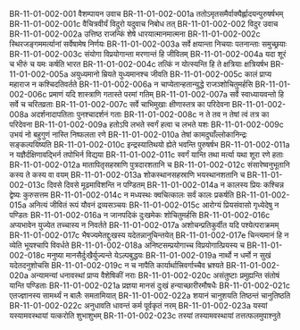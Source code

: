 BR-11-01-002-001  वैशम्पायन उवाच
BR-11-01-002-001a ततोऽमृतसमैर्वाक्यैर्ह्लादयन्पुरुषर्षभम्
BR-11-01-002-001c वैचित्रवीर्यं विदुरो यदुवाच निबोध तत्
BR-11-01-002-002  विदुर उवाच
BR-11-01-002-002a उत्तिष्ठ राजन्किं शेषे धारयात्मानमात्मना
BR-11-01-002-002c स्थिरजङ्गममर्त्यानां सर्वेषामेष निर्णयः
BR-11-01-002-003a सर्वे क्षयान्ता निचयाः पतनान्ताः समुच्छ्रयाः
BR-11-01-002-003c संयोगा विप्रयोगान्ता मरणान्तं हि जीवितम्
BR-11-01-002-004a यदा शूरं च भीरुं च यमः कर्षति भारत
BR-11-01-002-004c तत्किं न योत्स्यन्ति हि ते क्षत्रियाः क्षत्रियर्षभ
BR-11-01-002-005a अयुध्यमानो म्रियते युध्यमानश्च जीवति
BR-11-01-002-005c कालं प्राप्य महाराज न कश्चिदतिवर्तते
BR-11-01-002-006a न चाप्येतान्हतान्युद्धे राजञ्शोचितुमर्हसि
BR-11-01-002-006c प्रमाणं यदि शास्त्राणि गतास्ते परमां गतिम्
BR-11-01-002-007a सर्वे स्वाध्यायवन्तो हि सर्वे च चरितव्रताः
BR-11-01-002-007c सर्वे चाभिमुखाः क्षीणास्तत्र का परिदेवना
BR-11-01-002-008a अदर्शनादापतिताः पुनश्चादर्शनं गताः
BR-11-01-002-008c न ते तव न तेषां त्वं तत्र का परिदेवना
BR-11-01-002-009a हतोऽपि लभते स्वर्गं हत्वा च लभते यशः
BR-11-01-002-009c उभयं नो बहुगुणं नास्ति निष्फलता रणे
BR-11-01-002-010a तेषां कामदुघाँल्लोकानिन्द्रः सङ्कल्पयिष्यति
BR-11-01-002-010c इन्द्रस्यातिथयो ह्येते भवन्ति पुरुषर्षभ
BR-11-01-002-011a न यज्ञैर्दक्षिणावद्भिर्न तपोभिर्न विद्यया
BR-11-01-002-011c स्वर्गं यान्ति तथा मर्त्या यथा शूरा रणे हताः
BR-11-01-002-012a मातापितृसहस्राणि पुत्रदारशतानि च
BR-11-01-002-012c संसारेष्वनुभूतानि कस्य ते कस्य वा वयम्
BR-11-01-002-013a शोकस्थानसहस्राणि भयस्थानशतानि च
BR-11-01-002-013c दिवसे दिवसे मूढमाविशन्ति न पण्डितम्
BR-11-01-002-014a न कालस्य प्रियः कश्चिन्न द्वेष्यः कुरुसत्तम
BR-11-01-002-014c न मध्यस्थः क्वचित्कालः सर्वं कालः प्रकर्षति
BR-11-01-002-015a अनित्यं जीवितं रूपं यौवनं द्रव्यसञ्चयः
BR-11-01-002-015c आरोग्यं प्रियसंवासो गृध्येदेषु न पण्डितः
BR-11-01-002-016a न जानपदिकं दुःखमेकः शोचितुमर्हसि
BR-11-01-002-016c अप्यभावेन युज्येत तच्चास्य न निवर्तते
BR-11-01-002-017a अशोचन्प्रतिकुर्वीत यदि पश्येत्पराक्रमम्
BR-11-01-002-017c भैषज्यमेतद्दुःखस्य यदेतन्नानुचिन्तयेत्
BR-11-01-002-017e चिन्त्यमानं हि न व्येति भूयश्चापि विवर्धते
BR-11-01-002-018a अनिष्टसम्प्रयोगाच्च विप्रयोगात्प्रियस्य च
BR-11-01-002-018c मनुष्या मानसैर्दुःखैर्युज्यन्ते येऽल्पबुद्धयः
BR-11-01-002-019a नार्थो न धर्मो न सुखं यदेतदनुशोचसि
BR-11-01-002-019c न च नापैति कार्यार्थात्त्रिवर्गाच्चैव भ्रश्यते
BR-11-01-002-020a अन्यामन्यां धनावस्थां प्राप्य वैशेषिकीं नराः
BR-11-01-002-020c असंतुष्टाः प्रमुह्यन्ति संतोषं यान्ति पण्डिताः
BR-11-01-002-021a प्रज्ञया मानसं दुःखं हन्याच्छारीरमौषधैः
BR-11-01-002-021c एतज्ज्ञानस्य सामर्थ्यं न बालैः समतामियात्
BR-11-01-002-022a शयानं चानुशयति तिष्ठन्तं चानुतिष्ठति
BR-11-01-002-022c अनुधावति धावन्तं कर्म पूर्वकृतं नरम्
BR-11-01-002-023a यस्यां यस्यामवस्थायां यत्करोति शुभाशुभम्
BR-11-01-002-023c तस्यां तस्यामवस्थायां तत्तत्फलमुपाश्नुते

